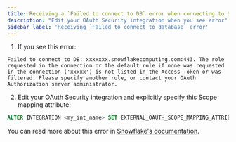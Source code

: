 ```yaml
---
title: Receiving a `Failed to connect to DB` error when connecting to Snowflake
description: "Edit your OAuth Security integration when you see error"
sidebar_label: 'Receiving `Failed to connect to database` error'
---
```


1. If you see this error: 

```shell
Failed to connect to DB: xxxxxxx.snowflakecomputing.com:443. The role requested in the connection or the default role if none was requested in the connection ('xxxxx') is not listed in the Access Token or was filtered. Please specify another role, or contact your OAuth Authorization server administrator.
```

2. Edit your OAuth Security integration and explicitly specify this Scope mapping attribute:

 ```sql
ALTER INTEGRATION <my_int_name> SET EXTERNAL_OAUTH_SCOPE_MAPPING_ATTRIBUTE = 'scp';
```
You can read more about this error in [Snowflake's documentation](https://community.snowflake.com/s/article/external-custom-oauth-error-the-role-requested-in-the-connection-is-not-listed-in-the-access-token).
